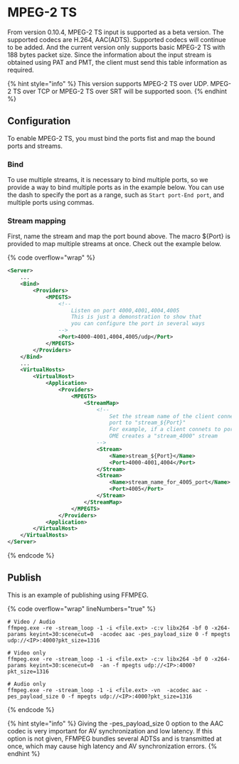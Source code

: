 # MPEG-2 TS

From version 0.10.4, MPEG-2 TS input is supported as a beta version. The supported codecs are H.264, AAC(ADTS). Supported codecs will continue to be added. And the current version only supports basic MPEG-2 TS with 188 bytes packet size. Since the information about the input stream is obtained using PAT and PMT, the client must send this table information as required.

{% hint style="info" %}
This version supports MPEG-2 TS over UDP. MPEG-2 TS over TCP or MPEG-2 TS over SRT will be supported soon.
{% endhint %}

## Configuration

To enable MPEG-2 TS, you must bind the ports fist and map the bound ports and streams.

### Bind

To use multiple streams, it is necessary to bind multiple ports, so we provide a way to bind multiple ports as in the example below. You can use the dash to specify the port as a range, such as `Start port-End port`, and multiple ports using commas.

### Stream mapping

First, name the stream and map the port bound above. The macro ${Port} is provided to map multiple streams at once. Check out the example below.

{% code overflow="wrap" %}
```xml
<Server>
    ...
    <Bind>
        <Providers>
            <MPEGTS>
                <!--
                    Listen on port 4000,4001,4004,4005
                    This is just a demonstration to show that 
                    you can configure the port in several ways
                -->
                <Port>4000-4001,4004,4005/udp</Port>
            </MPEGTS>
        </Providers>
    </Bind>
    ...
    <VirtualHosts>
        <VirtualHost>
            <Application>
                <Providers>
                    <MPEGTS>
                        <StreamMap>
                            <!--
                                Set the stream name of the client connected to the 
                                port to "stream_${Port}"
                                For example, if a client connets to port 4000, 
                                OME creates a "stream_4000" stream
                            -->
                            <Stream>
                                <Name>stream_${Port}</Name>
                                <Port>4000-4001,4004</Port>
                            </Stream>
                            <Stream>
                                <Name>stream_name_for_4005_port</Name>
                                <Port>4005</Port>
                            </Stream>
                        </StreamMap>
                    </MPEGTS>
                </Providers>
            <Application>
        </VirtualHost>
    </VirtualHosts>
</Server>
```
{% endcode %}

## Publish

This is an example of publishing using FFMPEG.

{% code overflow="wrap" lineNumbers="true" %}
```markup
# Video / Audio
ffmpeg.exe -re -stream_loop -1 -i <file.ext> -c:v libx264 -bf 0 -x264-params keyint=30:scenecut=0  -acodec aac -pes_payload_size 0 -f mpegts udp://<IP>:4000?pkt_size=1316

# Video only
ffmpeg.exe -re -stream_loop -1 -i <file.ext> -c:v libx264 -bf 0 -x264-params keyint=30:scenecut=0  -an -f mpegts udp://<IP>:4000?pkt_size=1316

# Audio only
ffmpeg.exe -re -stream_loop -1 -i <file.ext> -vn  -acodec aac -pes_payload_size 0 -f mpegts udp://<IP>:4000?pkt_size=1316
```
{% endcode %}

{% hint style="info" %}
Giving the -pes\_payload\_size 0 option to the AAC codec is very important for AV synchronization and low latency. If this option is not given, FFMPEG bundles several ADTSs and is transmitted at once, which may cause high latency and AV synchronization errors.
{% endhint %}
